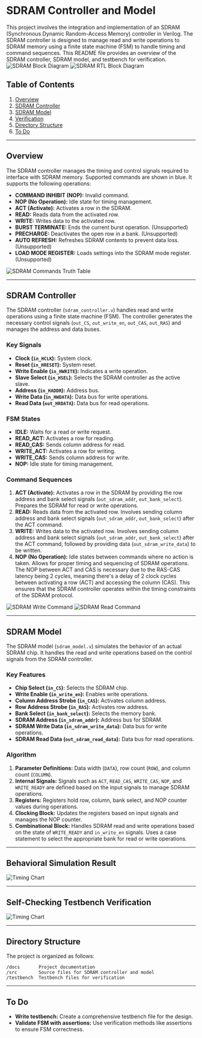 # SDRAM Controller and Model

This project involves the integration and implementation of an SDRAM (Synchronous Dynamic Random-Access Memory) controller in Verilog. The SDRAM controller is designed to manage read and write operations to SDRAM memory using a finite state machine (FSM) to handle timing and command sequences. This README file provides an overview of the SDRAM controller, SDRAM model, and testbench for verification.
![SDRAM Block Diagram](docs/1GbSDRAM.png)
![SDRAM RTL Block Diagram](docs/SDRAMRTLBlockDiagram.png)

## Table of Contents

1. [Overview](#overview)
2. [SDRAM Controller](#sdram-controller)
3. [SDRAM Model](#sdram-model)
4. [Verification](#verification)
5. [Directory Structure](#directory-structure)
6. [To Do](#to-do)

---

## Overview

The SDRAM controller manages the timing and control signals required to interface with SDRAM memory. Supported commands are shown in blue. It supports the following operations:

- **COMMAND INHIBIT (NOP):** Invalid command.
- **NOP (No Operation):** Idle state for timing management.
- **ACT (Activate):** Activates a row in the SDRAM.
- **READ:** Reads data from the activated row.
- **WRITE:** Writes data to the activated row.
- **BURST TERMINATE:** Ends the current burst operation. (Unsupported)
- **PRECHARGE:** Deactivates the open row in a bank. (Unsupported)
- **AUTO REFRESH:** Refreshes SDRAM contents to prevent data loss. (Unsupported)
- **LOAD MODE REGISTER:** Loads settings into the SDRAM mode register. (Unsupported)

![SDRAM Commands Truth Table](docs/SDRAMCommands.png)

---

## SDRAM Controller

The SDRAM controller (`sdram_controller.v`) handles read and write operations using a finite state machine (FSM). The controller generates the necessary control signals (`out_CS`, `out_write_en`, `out_CAS`, `out_RAS`) and manages the address and data buses.

### Key Signals

- **Clock (`in_HCLK`):** System clock.
- **Reset (`in_HRESET`):** System reset.
- **Write Enable (`in_HWRITE`):** Indicates a write operation.
- **Slave Select (`in_HSEL`):** Selects the SDRAM controller as the active slave.
- **Address (`in_HADDR`):** Address bus.
- **Write Data (`in_HWDATA`):** Data bus for write operations.
- **Read Data (`out_HRDATA`):** Data bus for read operations.

### FSM States

- **IDLE:** Waits for a read or write request.
- **READ_ACT:** Activates a row for reading.
- **READ_CAS:** Sends column address for read.
- **WRITE_ACT:** Activates a row for writing.
- **WRITE_CAS:** Sends column address for write.
- **NOP:** Idle state for timing management.

### Command Sequences

1. **ACT (Activate):** Activates a row in the SDRAM by providing the row address and bank select signals (`out_sdram_addr`, `out_bank_select`). Prepares the SDRAM for read or write operations.
2. **READ:** Reads data from the activated row. Involves sending column address and bank select signals (`out_sdram_addr`, `out_bank_select`) after the ACT command.
3. **WRITE:** Writes data to the activated row. Involves sending column address and bank select signals (`out_sdram_addr`, `out_bank_select`) after the ACT command, followed by providing data (`out_sdram_write_data`) to be written.
4. **NOP (No Operation):** Idle states between commands where no action is taken. Allows for proper timing and sequencing of SDRAM operations. The NOP between ACT and CAS is necessary due to the RAS-CAS latency being 2 cycles, meaning there's a delay of 2 clock cycles between activating a row (ACT) and accessing the column (CAS). This ensures that the SDRAM controller operates within the timing constraints of the SDRAM protocol.

![SDRAM Write Command](docs/ReadOperation.png)
![SDRAM Read Command](docs/WriteOperation.png)

---

## SDRAM Model

The SDRAM model (`sdram_model.v`) simulates the behavior of an actual SDRAM chip. It handles the read and write operations based on the control signals from the SDRAM controller.

### Key Features

- **Chip Select (`in_CS`):** Selects the SDRAM chip.
- **Write Enable (`in_write_en`):** Enables write operations.
- **Column Address Strobe (`in_CAS`):** Activates column address.
- **Row Address Strobe (`in_RAS`):** Activates row address.
- **Bank Select (`in_bank_select`):** Selects the memory bank.
- **SDRAM Address (`in_sdram_addr`):** Address bus for SDRAM.
- **SDRAM Write Data (`in_sdram_write_data`):** Data bus for write operations.
- **SDRAM Read Data (`out_sdram_read_data`):** Data bus for read operations.

### Algorithm

1. **Parameter Definitions:** Data width (`DATA`), row count (`ROW`), and column count (`COLUMN`).
2. **Internal Signals:** Signals such as `ACT`, `READ_CAS`, `WRITE_CAS`, `NOP`, and `WRITE_READY` are defined based on the input signals to manage SDRAM operations.
3. **Registers:** Registers hold row, column, bank select, and NOP counter values during operations.
4. **Clocking Block:** Updates the registers based on input signals and manages the NOP counter.
5. **Combinational Block:** Handles SDRAM read and write operations based on the state of `WRITE_READY` and `in_write_en` signals. Uses a case statement to select the appropriate bank for read or write operations.

---

## Behavioral Simulation Result

![Timing Chart](docs/behavsim.png)

---

## Self-Checking Testbench Verification

![Timing Chart](tcl.png)

---

## Directory Structure

The project is organized as follows:

```text
/docs       Project documentation
/src        Source files for SDRAM controller and model
/testbench  Testbench files for verification
```

---

## To Do

- **Write testbench:** Create a comprehensive testbench file for the design.
- **Validate FSM with assertions:** Use verification methods like assertions to ensure FSM correctness.